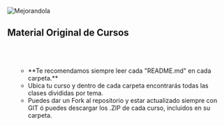 ![Mejorandola](http://miguelnieva.com/img/mejorandola-grande.png)

## Material Original de Cursos

<ul>
<br />
<br />
<ul>
<li>**Te recomendamos siempre leer cada "README.md" en cada carpeta.**</li>

<li>Ubica tu curso y dentro de cada carpeta encontrarás todas las clases divididas por tema.</li>

<li>Puedes dar un Fork al repositorio y estar actualizado siempre con GIT ó puedes descargar los .ZIP de cada curso, incluidos
en su carpeta.</li>
</li>
